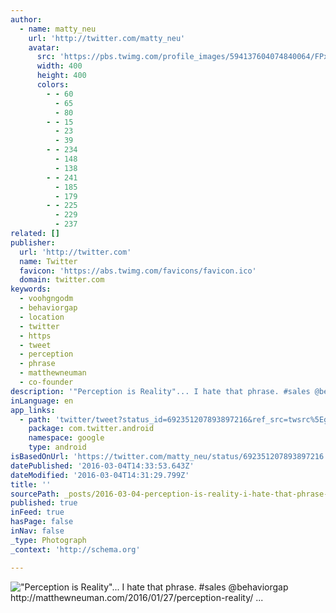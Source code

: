 ```yaml
---
author:
  - name: matty_neu
    url: 'http://twitter.com/matty_neu'
    avatar:
      src: 'https://pbs.twimg.com/profile_images/594137604074840064/FPxc-Qng_400x400.jpg'
      width: 400
      height: 400
      colors:
        - - 60
          - 65
          - 80
        - - 15
          - 23
          - 39
        - - 234
          - 148
          - 138
        - - 241
          - 185
          - 179
        - - 225
          - 229
          - 237
related: []
publisher:
  url: 'http://twitter.com'
  name: Twitter
  favicon: 'https://abs.twimg.com/favicons/favicon.ico'
  domain: twitter.com
keywords:
  - voohgngodm
  - behaviorgap
  - location
  - twitter
  - https
  - tweet
  - perception
  - phrase
  - matthewneuman
  - co-founder
description: '"Perception is Reality"... I hate that phrase. #sales @behaviorgap http://matthewneuman.com/2016/01/27/perception-reality/ ...'
inLanguage: en
app_links:
  - path: 'twitter/tweet?status_id=692351207893897216&ref_src=twsrc%5Egoogle%7Ctwcamp%5Eandroidseo%7Ctwgr%5Estatus%7Ctwterm%5E692351207893897216'
    package: com.twitter.android
    namespace: google
    type: android
isBasedOnUrl: 'https://twitter.com/matty_neu/status/692351207893897216'
datePublished: '2016-03-04T14:33:53.643Z'
dateModified: '2016-03-04T14:31:29.799Z'
title: ''
sourcePath: _posts/2016-03-04-perception-is-reality-i-hate-that-phrase-sales-behav.md
published: true
inFeed: true
hasPage: false
inNav: false
_type: Photograph
_context: 'http://schema.org'

---
```

!["Perception is Reality"&period;&period;&period; I hate that phrase&period; &num;sales &commat;behaviorgap http&colon;&sol;&sol;matthewneuman&period;com&sol;2016&sol;01&sol;27&sol;perception-reality&sol; &period;&period;&period;](https://pbs.twimg.com/media/CZu5wRNWwAAkuR7.jpg:large)